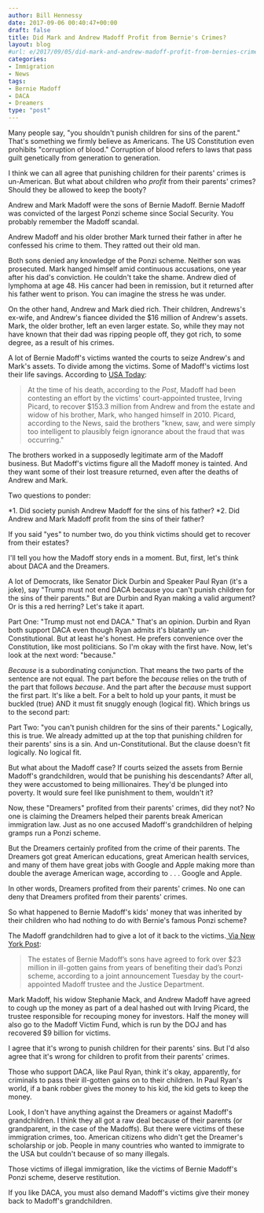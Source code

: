 ```yaml
---
author: Bill Hennessy
date: 2017-09-06 00:40:47+00:00
draft: false
title: Did Mark and Andrew Madoff Profit from Bernie's Crimes?
layout: blog
#url: e/2017/09/05/did-mark-and-andrew-madoff-profit-from-bernies-crimes/
categories:
- Immigration
- News
tags:
- Bernie Madoff
- DACA
- Dreamers
type: "post"
---
```


Many people say, "you shouldn't punish children for sins of the parent." That's something we firmly believe as Americans. The US Constitution even prohibits "corruption of blood." Corruption of blood refers to laws that pass guilt genetically from generation to generation.

I think we can all agree that punishing children for their parents' crimes is un-American. But what about children who _profit_ from their parents' crimes? Should they be allowed to keep the booty?

Andrew and Mark Madoff were the sons of Bernie Madoff. Bernie Madoff was convicted of the largest Ponzi scheme since Social Security. You probably remember the Madoff scandal.

Andrew Madoff and his older brother Mark turned their father in after he confessed his crime to them. They ratted out their old man.

Both sons denied any knowledge of the Ponzi scheme. Neither son was prosecuted. Mark hanged himself amid continuous accusations, one year after his dad's conviction. He couldn't take the shame. Andrew died of lymphoma at age 48. His cancer had been in remission, but it returned after his father went to prison. You can imagine the stress he was under.

On the other hand, Andrew and Mark died rich. Their children, Andrews's ex-wife, and Andrew's fiancee divided the $16 million of Andrew's assets. Mark, the older brother, left an even larger estate. So, while they may not have known that their dad was ripping people off, they got rich, to some degree, as a result of his crimes.

A lot of Bernie Madoff's victims wanted the courts to seize Andrew's and Mark's assets. To divide among the victims. Some of Madoff's victims lost their life savings. According to [USA Today](https://www.usatoday.com/story/news/nation/2014/09/12/bernard-madoff-son-andrew-leaves-16-million-estate/15503773/):



> At the time of his death, according to the _Post_, Madoff had been contesting an effort by the victims' court-appointed trustee, Irving Picard, to recover $153.3 million from Andrew and from the estate and widow of his brother, Mark, who hanged himself in 2010. Picard, according to the News, said the brothers "knew, saw, and were simply too intelligent to plausibly feign ignorance about the fraud that was occurring."





The brothers worked in a supposedly legitimate arm of the Madoff business. But Madoff's victims figure all the Madoff money is tainted. And they want some of their lost treasure returned, even after the deaths of Andrew and Mark.

Two questions to ponder:




*1. Did society punish Andrew Madoff for the sins of his father?
*2. Did Andrew and Mark Madoff profit from the sins of their father?


If you said "yes" to number two, do you think victims should get to recover from their estates?

I'll tell you how the Madoff story ends in a moment. But, first, let's think about DACA and the Dreamers.

A lot of Democrats, like Senator Dick Durbin and Speaker Paul Ryan (it's a joke), say "Trump must not end DACA because you can't punish children for the sins of their parents." But are Durbin and Ryan making a valid argument? Or is this a red herring? Let's take it apart.

Part One: "Trump must not end DACA." That's an opinion. Durbin and Ryan both support DACA even though Ryan admits it's blatantly un-Constitutional. But at least he's honest. He prefers convenience over the Constitution, like most politicians. So I'm okay with the first have. Now, let's look at the next word: "because."

_Because_ is a subordinating conjunction. That means the two parts of the sentence are not equal. The part before the _because_ relies on the truth of the part that follows _because_. And the part after the _because_ must support the first part. It's like a belt. For a belt to hold up your pants, it must be buckled (true) AND it must fit snuggly enough (logical fit). Which brings us to the second part:

Part Two: "you can't punish children for the sins of their parents." Logically, this is true. We already admitted up at the top that punishing children for their parents' sins is a sin. And un-Constitutional. But the clause doesn't fit logically. No logical fit.

But what about the Madoff case? If courts seized the assets from Bernie Madoff's grandchildren, would that be punishing his descendants? After all, they were accustomed to being millionaires. They'd be plunged into poverty. It would sure feel like punishment to them, wouldn't it?

Now, these "Dreamers" profited from their parents' crimes, did they not? No one is claiming the Dreamers helped their parents break American immigration law. Just as no one accused Madoff's grandchildren of helping gramps run a Ponzi scheme.

But the Dreamers certainly profited from the crime of their parents. The Dreamers got great American educations, great American health services, and many of them have great jobs with Google and Apple making more than double the average American wage, according to . . . Google and Apple.

In other words, Dreamers profited from their parents' crimes. No one can deny that Dreamers profited from their parents' crimes.

So what happened to Bernie Madoff's kids' money that was inherited by their children who had nothing to do with Bernie's famous Ponzi scheme?

The Madoff grandchildren had to give a lot of it back to the victims.[ Via New York Post](https://nypost.com/2017/06/27/madoff-sons-estates-to-forfeit-23m-in-ill-gotten-gains/):



> The estates of Bernie Madoff’s sons have agreed to fork over $23 million in ill-gotten gains from years of benefiting their dad’s Ponzi scheme, according to a joint announcement Tuesday by the court-appointed Madoff trustee and the Justice Department.

Mark Madoff, his widow Stephanie Mack, and Andrew Madoff have agreed to cough up the money as part of a deal hashed out with Irving Picard, the trustee responsible for recouping money for investors. Half the money will also go to the Madoff Victim Fund, which is run by the DOJ and has recovered $9 billion for victims.





I agree that it's wrong to punish children for their parents' sins. But I'd also agree that it's wrong for children to profit from their parents' crimes.

Those who support DACA, like Paul Ryan, think it's okay, apparently, for criminals to pass their ill-gotten gains on to their children. In Paul Ryan's world, if a bank robber gives the money to his kid, the kid gets to keep the money.

Look, I don't have anything against the Dreamers or against Madoff's grandchildren. I think they all got a raw deal because of their parents (or grandparent, in the case of the Madoffs). But there were victims of these immigration crimes, too. American citizens who didn't get the Dreamer's scholarship or job. People in many countries who wanted to immigrate to the USA but couldn't because of so many illegals.

Those victims of illegal immigration, like the victims of Bernie Madoff's Ponzi scheme, deserve restitution.

If you like DACA, you must also demand Madoff's victims give their money back to Madoff's grandchildren.
